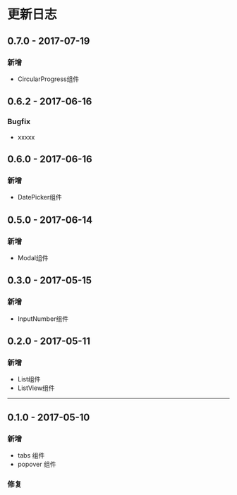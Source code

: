 # 更新日志
## 0.7.0    - 2017-07-19

### 新增
* CircularProgress组件

## 0.6.2    - 2017-06-16

### Bugfix
* xxxxx

## 0.6.0    - 2017-06-16

### 新增
* DatePicker组件

## 0.5.0    - 2017-06-14

### 新增
* Modal组件

## 0.3.0    - 2017-05-15

### 新增
* InputNumber组件

## 0.2.0    - 2017-05-11

### 新增
* List组件
* ListView组件

---

## 0.1.0    - 2017-05-10

### 新增
* tabs 组件
* popover 组件

### 修复

